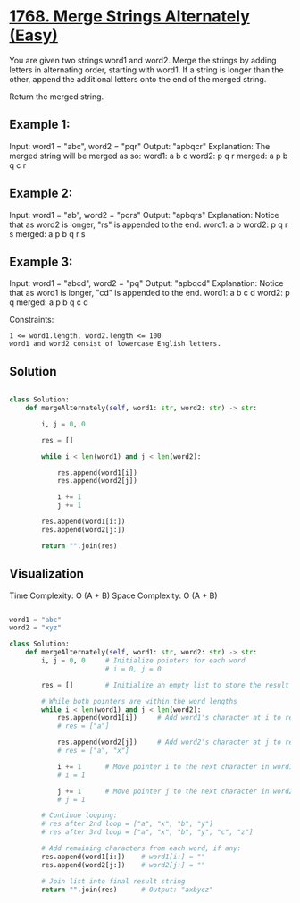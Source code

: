 # [1768. Merge Strings Alternately (Easy)](https://leetcode.com/problems/merge-strings-alternately/)

You are given two strings word1 and word2. Merge the strings by adding letters in alternating order, starting with word1. If a string is longer than the other, append the additional letters onto the end of the merged string.

Return the merged string.

 
## **Example 1:**

Input: word1 = "abc", word2 = "pqr"
Output: "apbqcr"
Explanation: The merged string will be merged as so:
word1:  a   b   c
word2:    p   q   r
merged: a p b q c r

## **Example 2:**

Input: word1 = "ab", word2 = "pqrs"
Output: "apbqrs"
Explanation: Notice that as word2 is longer, "rs" is appended to the end.
word1:  a   b 
word2:    p   q   r   s
merged: a p b q   r   s

## **Example 3:**

Input: word1 = "abcd", word2 = "pq"
Output: "apbqcd"
Explanation: Notice that as word1 is longer, "cd" is appended to the end.
word1:  a   b   c   d
word2:    p   q 
merged: a p b q c   d

Constraints:

    1 <= word1.length, word2.length <= 100
    word1 and word2 consist of lowercase English letters.

## Solution

```python

class Solution:
    def mergeAlternately(self, word1: str, word2: str) -> str:

        i, j = 0, 0

        res = []

        while i < len(word1) and j < len(word2):

            res.append(word1[i])
            res.append(word2[j])

            i += 1
            j += 1

        res.append(word1[i:])
        res.append(word2[j:])

        return "".join(res)

```

## **Visualization**


Time Complexity:  O (A + B)
Space Complexity: O (A + B)

```python

word1 = "abc"
word2 = "xyz"

class Solution:
    def mergeAlternately(self, word1: str, word2: str) -> str:
        i, j = 0, 0     # Initialize pointers for each word
                        # i = 0, j = 0

        res = []        # Initialize an empty list to store the result

        # While both pointers are within the word lengths
        while i < len(word1) and j < len(word2):
            res.append(word1[i])     # Add word1's character at i to res
            # res = ["a"]

            res.append(word2[j])     # Add word2's character at j to res
            # res = ["a", "x"]

            i += 1      # Move pointer i to the next character in word1
            # i = 1

            j += 1      # Move pointer j to the next character in word2
            # j = 1

        # Continue looping:
        # res after 2nd loop = ["a", "x", "b", "y"]
        # res after 3rd loop = ["a", "x", "b", "y", "c", "z"]

        # Add remaining characters from each word, if any:
        res.append(word1[i:])    # word1[i:] = ""
        res.append(word2[j:])    # word2[j:] = ""

        # Join list into final result string
        return "".join(res)      # Output: "axbycz"
```
